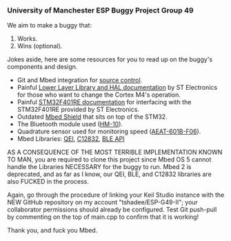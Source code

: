 ### University of Manchester ESP Buggy Project Group 49

We aim to make a buggy that:
1. Works.
2. Wins (optional).

Jokes aside, here are some resources for you to read up on the buggy's components and design.

- Git and Mbed integration for [source control](https://os.mbed.com/docs/mbed-studio/current/source-control/index.html).
- Painful [Lower Layer Library and HAL documentation](https://www.st.com/en/embedded-software/stm32cubef4.html) by ST Electronics for those who want to change the Cortex M4's operation.
- Painful [STM32F401RE documentation](https://www.st.com/en/microcontrollers-microprocessors/stm32f401re.html) for interfacing with the STM32F401RE provided by ST Electronics.
- Outdated [Mbed Shield](https://os.mbed.com/components/mbed-Application-Shield/) that sits on top of the STM32.
- The Bluetooth module used ([HM-10](https://os.mbed.com/users/alexsaadfalcon/notebook/hm10-guide/)).
- Quadrature sensor used for monitoring speed ([AEAT-601B-F06](https://www.broadcom.com/products/motion-control-encoders/incremental-encoders/magnetic-encoders/aeat-601bf06)).
- Mbed Libraries: [QEI](https://os.mbed.com/users/aberk/code/QEI/), [C12832](https://os.mbed.com/teams/components/code/C12832/), [BLE API](https://os.mbed.com/teams/Bluetooth-Low-Energy/code/BLE_API/)

AS A CONSEQUENCE OF THE MOST TERRIBLE IMPLEMENTATION KNOWN TO MAN,
you are required to clone this project since Mbed OS 5 cannot handle the Libraries NECESSARY for the buggy to run. Mbed 2 is deprecated, and as far as I know, our QEI, BLE, and C12832 libraries are also FUCKED in the process.

Again, go through the procedure of linking your Keil Studio instance with the NEW GitHub repository on my account "tshadee/ESP-G49-II"; your collaborator permissions should already be configured. Test Git push-pull by commenting on the top of main.cpp to confirm that it is working!

Thank you, and fuck you Mbed.
